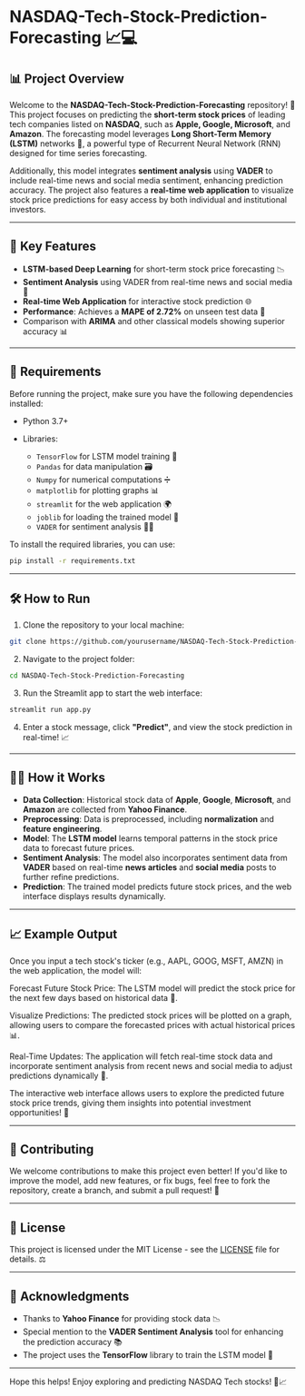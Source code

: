 # NASDAQ-Tech-Stock-Prediction-Forecasting 📈💻

## 📊 Project Overview

Welcome to the **NASDAQ-Tech-Stock-Prediction-Forecasting** repository! 🚀 This project focuses on predicting the **short-term stock prices** of leading tech companies listed on **NASDAQ**, such as **Apple, Google, Microsoft**, and **Amazon**. The forecasting model leverages **Long Short-Term Memory (LSTM)** networks 🧠, a powerful type of Recurrent Neural Network (RNN) designed for time series forecasting.

Additionally, this model integrates **sentiment analysis** using **VADER** to include real-time news and social media sentiment, enhancing prediction accuracy. The project also features a **real-time web application** to visualize stock price predictions for easy access by both individual and institutional investors.

---

## 🚀 Key Features

* **LSTM-based Deep Learning** for short-term stock price forecasting 📉
* **Sentiment Analysis** using VADER from real-time news and social media 💬
* **Real-time Web Application** for interactive stock prediction 🌐
* **Performance**: Achieves a **MAPE of 2.72%** on unseen test data 🎯
* Comparison with **ARIMA** and other classical models showing superior accuracy 📊

---

## 🔧 Requirements

Before running the project, make sure you have the following dependencies installed:

* Python 3.7+
* Libraries:

  * `TensorFlow` for LSTM model training 🧠
  * `Pandas` for data manipulation 🗃️
  * `Numpy` for numerical computations ➗
  * `matplotlib` for plotting graphs 📊
  * `streamlit` for the web application 🌍
  * `joblib` for loading the trained model 🔐
  * `VADER` for sentiment analysis 🧑‍💻

To install the required libraries, you can use:

```bash
pip install -r requirements.txt
```

---

## 🛠️ How to Run

1. Clone the repository to your local machine:

```bash
git clone https://github.com/yourusername/NASDAQ-Tech-Stock-Prediction-Forecasting.git
```

2. Navigate to the project folder:

```bash
cd NASDAQ-Tech-Stock-Prediction-Forecasting
```

3. Run the Streamlit app to start the web interface:

```bash
streamlit run app.py
```

4. Enter a stock message, click **"Predict"**, and view the stock prediction in real-time! 📈

---

## 🧑‍💻 How it Works

* **Data Collection**: Historical stock data of **Apple**, **Google**, **Microsoft**, and **Amazon** are collected from **Yahoo Finance**.
* **Preprocessing**: Data is preprocessed, including **normalization** and **feature engineering**.
* **Model**: The **LSTM model** learns temporal patterns in the stock price data to forecast future prices.
* **Sentiment Analysis**: The model also incorporates sentiment data from **VADER** based on real-time **news articles** and **social media** posts to further refine predictions.
* **Prediction**: The trained model predicts future stock prices, and the web interface displays results dynamically.

---

## 📈 Example Output

Once you input a tech stock's ticker (e.g., AAPL, GOOG, MSFT, AMZN) in the web application, the model will:

Forecast Future Stock Price: The LSTM model will predict the stock price for the next few days based on historical data 📅.

Visualize Predictions: The predicted stock prices will be plotted on a graph, allowing users to compare the forecasted prices with actual historical prices 📊.

Real-Time Updates: The application will fetch real-time stock data and incorporate sentiment analysis from recent news and social media to adjust predictions dynamically 📰.

The interactive web interface allows users to explore the predicted future stock price trends, giving them insights into potential investment opportunities! 🚀

---

## 🤝 Contributing

We welcome contributions to make this project even better! If you'd like to improve the model, add new features, or fix bugs, feel free to fork the repository, create a branch, and submit a pull request! 🎉

---

## 📝 License

This project is licensed under the MIT License - see the [LICENSE](LICENSE) file for details. ⚖️

---

## 🌟 Acknowledgments

* Thanks to **Yahoo Finance** for providing stock data 📉
* Special mention to the **VADER Sentiment Analysis** tool for enhancing the prediction accuracy 📚
* The project uses the **TensorFlow** library to train the LSTM model 🧠

---

Hope this helps! Enjoy exploring and predicting NASDAQ Tech stocks! 🚀📈
